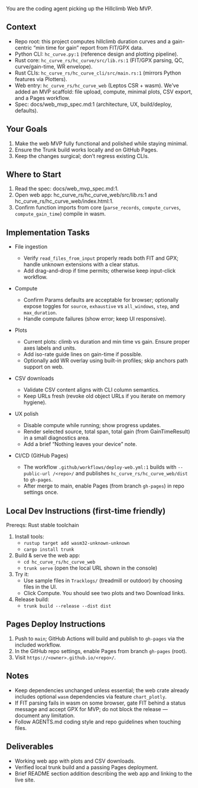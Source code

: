 You are the coding agent picking up the Hillclimb Web MVP.

Context
-------
- Repo root: this project computes hillclimb duration curves and a gain-centric “min time for gain” report from FIT/GPX data.
- Python CLI: `hc_curve.py:1` (reference design and plotting pipeline).
- Rust core: `hc_curve_rs/hc_curve/src/lib.rs:1` (FIT/GPX parsing, QC, curve/gain-time, WR envelope).
- Rust CLIs: `hc_curve_rs/hc_curve_cli/src/main.rs:1` (mirrors Python features via Plotters).
- Web entry: `hc_curve_rs/hc_curve_web` (Leptos CSR + wasm). We’ve added an MVP scaffold: file upload, compute, minimal plots, CSV export, and a Pages workflow.
- Spec: docs/web_mvp_spec.md:1 (architecture, UX, build/deploy, defaults).

Your Goals
----------
1) Make the web MVP fully functional and polished while staying minimal.
2) Ensure the Trunk build works locally and on GitHub Pages.
3) Keep the changes surgical; don’t regress existing CLIs.

Where to Start
--------------
1. Read the spec: docs/web_mvp_spec.md:1.
2. Open web app: hc_curve_rs/hc_curve_web/src/lib.rs:1 and hc_curve_rs/hc_curve_web/index.html:1.
3. Confirm function imports from core (`parse_records`, `compute_curves`, `compute_gain_time`) compile in wasm.

Implementation Tasks
--------------------
- File ingestion
  - Verify `read_files_from_input` properly reads both FIT and GPX; handle unknown extensions with a clear status.
  - Add drag-and-drop if time permits; otherwise keep input-click workflow.

- Compute
  - Confirm Params defaults are acceptable for browser; optionally expose toggles for `source`, `exhaustive` vs `all_windows`, `step`, and `max_duration`.
  - Handle compute failures (show error; keep UI responsive).

- Plots
  - Current plots: climb vs duration and min time vs gain. Ensure proper axes labels and units.
  - Add iso-rate guide lines on gain-time if possible.
  - Optionally add WR overlay using built-in profiles; skip anchors path support on web.

- CSV downloads
  - Validate CSV content aligns with CLI column semantics.
  - Keep URLs fresh (revoke old object URLs if you iterate on memory hygiene).

- UX polish
  - Disable compute while running; show progress updates.
  - Render selected source, total span, total gain (from GainTimeResult) in a small diagnostics area.
  - Add a brief “Nothing leaves your device” note.

- CI/CD (GitHub Pages)
  - The workflow `.github/workflows/deploy-web.yml:1` builds with `--public-url /<repo>/` and publishes `hc_curve_rs/hc_curve_web/dist` to `gh-pages`.
  - After merge to main, enable Pages (from branch `gh-pages`) in repo settings once.

Local Dev Instructions (first-time friendly)
-------------------------------------------
Prereqs: Rust stable toolchain

1) Install tools:
   - `rustup target add wasm32-unknown-unknown`
   - `cargo install trunk`
2) Build & serve the web app:
   - `cd hc_curve_rs/hc_curve_web`
   - `trunk serve` (open the local URL shown in the console)
3) Try it:
   - Use sample files in `Tracklogs/` (treadmill or outdoor) by choosing files in the UI.
   - Click Compute. You should see two plots and two Download links.
4) Release build:
   - `trunk build --release --dist dist`

Pages Deploy Instructions
------------------------
1) Push to `main`; GitHub Actions will build and publish to `gh-pages` via the included workflow.
2) In the GitHub repo settings, enable Pages from branch `gh-pages` (root).
3) Visit `https://<owner>.github.io/<repo>/`.

Notes
-----
- Keep dependencies unchanged unless essential; the web crate already includes optional `wasm` dependencies via feature `chart_plotly`.
- If FIT parsing fails in wasm on some browser, gate FIT behind a status message and accept GPX for MVP; do not block the release — document any limitation.
- Follow AGENTS.md coding style and repo guidelines when touching files.

Deliverables
------------
- Working web app with plots and CSV downloads.
- Verified local trunk build and a passing Pages deployment.
- Brief README section addition describing the web app and linking to the live site.

